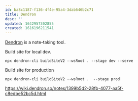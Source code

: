 ```yaml
---
id: ba8c1187-f136-4f4e-95a4-3dab646b2c71
title: Dendron
desc: ''
updated: 1642957302855
created: 1616196211541
---
```


[Dendron](https://dendron.so) is a note-taking tool.

Build site for local dev.

```
npx dendron-cli buildSiteV2 --wsRoot . --stage dev --serve
```

Build site for production

```
npx dendron-cli buildSiteV2 --wsRoot .  --stage prod
```

https://wiki.dendron.so/notes/1399b5d2-28fb-4077-aa5f-c8edbe52bc5d.html
